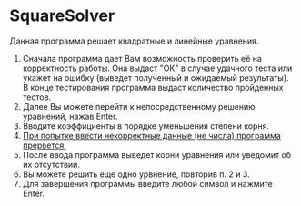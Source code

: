 # SquareSolver
Данная программа решает квадратные и линейные уравнения.
1. Сначала программа дает Вам возможность проверить её на корректность работы.
    Она выдаст "ОК" в случае удачного теста или укажет на ошибку (выведет полученный и ожидаемый результаты).
    В конце тестирования программа выдаст количество пройденных тестов.
2. Далее Вы можете перейти к непосредственному решению уравнений, нажав Enter.
3.  Вводите коэффициенты в порядке уменьшения степени корня.
4. <u>При попытке ввести некорректные данные (не числа) программа прервется.</u>
5. После ввода программа выведет корни уравнения или уведомит об их отсутствии.
6. Вы можете решить еще одно урвнение, повторив п. 2 и 3.
7. Для завершения программы введите любой символ и нажмите Еnter.
